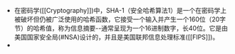 - 在密码学([[Cryptography]])中，SHA-1（安全哈希算法1）是一个在密码学上被破坏但仍被广泛使用的哈希函数，它接受一个输入并产生一个160位（20字节）的哈希值，称为信息摘要--通常呈现为一个16进制数字，长40位。它是由美国国家安全局(#NSA)设计的，并且是美国联邦信息处理标准([[FIPS]])。
-